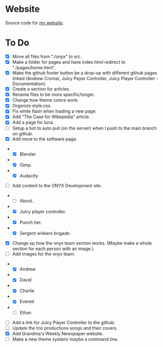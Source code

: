 # Website
Source code for [my website](https://andrewcromar.org/).

# To Do
- [x] Move all files from "./onyx" to src.
- [x] Make a folder for pages and have index.html redirect to "./pages/home.html".
- [x] Make the github footer button be a drop-up with different github pages linked (Andrew Cromar, Juicy Payer Controller, Juicy Player Controller - Documentation).
- [x] Create a section for articles.
- [x] Rename files to be more specific/longer.
- [x] Change how theme colors work.  
- [x] Organize style.css.
- [x] Fix white flash when loading a new page.
- [x] Add "The Case for Wikepedia" article.
- [x] Add a page for luna.
- [ ] Setup a bot to auto pull (on the server) when I push to the main branch on github.
- [x] Add more to the software page.
- - [x] Blender.
- - [x] Gimp.
- - [x] Audacity.
- [ ] Add content to the ONYX Development site.
- - [ ] About.
- - [x] Juicy player controller.
- - [x] Punch her.
- - [x] Sergent wiskers brigade.
- [x] Change up how the onyx team section works. (Maybe make a whole section for each person with an image.)
- [ ] Add images for the onyx team.
- - [x] Andrew
- - [x] David
- - [x] Charlie
- - [x] Everett
- - [ ] Ethan
- [ ] Add a link for Juicy Player Controller to the github.
- [ ] Update the trio productions songs and their covers.
- [x] Add Grandma's Weekly Newspaper website.
- [ ] Make a new theme system/ maybe a command line.

